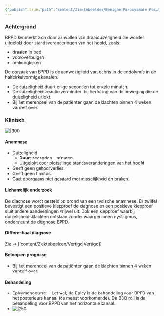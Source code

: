 ```yaml
---
{"publish":true,"path":"content/Ziektebeelden/Benigne Paroxysmale Positie Duizeligheid.md","permalink":"/content/ziektebeelden/benigne-paroxysmale-positie-duizeligheid/","title":"Benigne Paroxysmale Positie Duizeligheid","tags":["KNO/Vestibulologie"]}
---
```




### Achtergrond
BPPD kenmerkt zich door aanvallen van draaiduizeligheid die worden uitgelokt door standsveranderingen van het hoofd, zoals:
-   draaien in bed
-   vooroverbuigen
-   omhoogkijken

De oorzaak van BPPD is de aanwezigheid van debris in de endolymfe in de halfcirkelvormige kanalen.
- De duizeligheid duurt enige seconden tot enkele minuten. 
- De duizeligheidsreactie vermindert bij herhaling van de beweging die de duizeligheid uitlokt.
- Bij het merendeel van de patiënten gaan de klachten binnen 4 weken vanzelf over.


### Klinisch

![|300](https://i.imgur.com/71ccmdE.png)


#### Anamnese

- Duizeligheid
	- **Duur**: seconden - minuten.
	- Uitgelokt door plotselinge standsveranderingen van het hoofd
- Geeft geen gehoorverlies.
- Geeft geen tinnitus.
- Gaat doorgaans niet gepaard met misselijkheid en braken.

#### Lichamelijk onderzoek
De diagnose wordt gesteld op grond van een typische anamnese.
Bij twijfel bevestigt een positieve kiepproef de diagnose en een positieve kiepproef sluit andere aandoeningen vrijwel uit. Ook een kiepproef waarbij duizeligheidsklachten ontstaan zonder waargenomen nystagmus, ondersteunt de diagnose BPPD.

#### Differentiaal diagnose
Zie -> [[content/Ziektebeelden/Vertigo\|Vertigo]]

#### Beloop en prognose
-   Bij het merendeel van de patiënten gaan de klachten binnen 4 weken vanzelf over.

#### Behandeling
- Epleymanoeuvre
	 - Let wel; de Epley is de behandeling voor BPPD van het posterieure kanaal (de meest voorkomende). De BBQ roll is de behandeling voor BPPD van het horizontale kanaal.
- ![|250](https://i.imgur.com/QpnWlXr.png)
